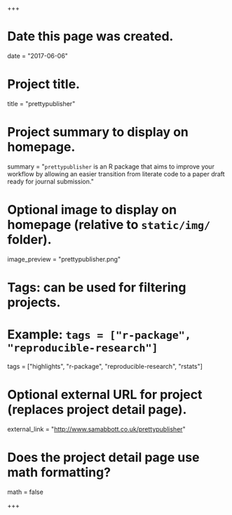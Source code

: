 +++
# Date this page was created.
date = "2017-06-06"

# Project title.
title = "prettypublisher"

# Project summary to display on homepage.
summary = "`prettypublisher` is an R package that aims to improve your workflow by allowing an easier transition from literate code to a paper draft ready for journal submission."

# Optional image to display on homepage (relative to `static/img/` folder).
image_preview = "prettypublisher.png"

# Tags: can be used for filtering projects.
# Example: `tags = ["r-package", "reproducible-research"]`
tags = ["highlights", "r-package", "reproducible-research", "rstats"]

# Optional external URL for project (replaces project detail page).
external_link = "http://www.samabbott.co.uk/prettypublisher"

# Does the project detail page use math formatting?
math = false

+++

